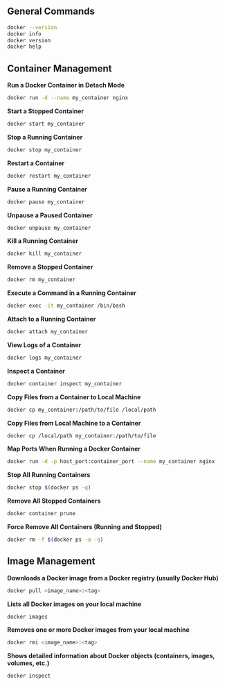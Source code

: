 ## General Commands

```sh
docker --version
docker info
docker version
docker help
```

## Container Management

**Run a Docker Container in Detach Mode**
```sh
docker run -d --name my_container nginx
```
**Start a Stopped Container**
```sh
docker start my_container
```
**Stop a Running Container**
```sh
docker stop my_container
```
**Restart a Container**
```sh
docker restart my_container
```
**Pause a Running Container**
```sh
docker pause my_container
```
**Unpause a Paused Container**
```sh
docker unpause my_container
```
**Kill a Running Container**
```sh
docker kill my_container
```
**Remove a Stopped Container**
```sh
docker rm my_container
```
**Execute a Command in a Running Container**
```sh
docker exec -it my_container /bin/bash
```
**Attach to a Running Container**
```sh
docker attach my_container
```
**View Logs of a Container**
```sh
docker logs my_container
```
**Inspect a Container**
```sh
docker container inspect my_container
```
**Copy Files from a Container to Local Machine**
```sh
docker cp my_container:/path/to/file /local/path
```
**Copy Files from Local Machine to a Container**
```sh
docker cp /local/path my_container:/path/to/file
```
**Map Ports When Running a Docker Container**
```sh
docker run -d -p host_port:container_port --name my_container nginx
```
**Stop All Running Containers**
```sh
docker stop $(docker ps -q)
```
**Remove All Stopped Containers**
```sh
docker container prune
```
**Force Remove All Containers (Running and Stopped)**
```sh
docker rm -f $(docker ps -a -q)
```

## Image Management

**Downloads a Docker image from a Docker registry (usually Docker Hub)**
```sh
docker pull <image_name>:<tag>
```
**Lists all Docker images on your local machine**
```sh
docker images
```
**Removes one or more Docker images from your local machine**
```sh
docker rmi <image_name>:<tag>
```
**Shows detailed information about Docker objects (containers, images, volumes, etc.)**
```sh
docker inspect
```